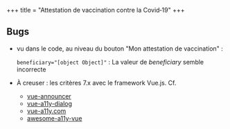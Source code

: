 +++
title = "Attestation de vaccination contre la Covid‑19"
+++

## Bugs

- vu dans le code, au niveau du bouton "Mon attestation de vaccination" :

  `beneficiary="[object Object]"` : La valeur de _beneficiary_ semble incorrecte

- À creuser : les critères 7.x avec le framework Vue.js. Cf.
  - [vue-announcer](https://github.com/vue-a11y/vue-announcer)
  - [vue-a11y-dialog](https://github.com/morkro/vue-a11y-dialog)
  - [vue-a11y.com](https://vue-a11y.com/)
  - [awesome-a11y-vue](https://github.com/vue-a11y/awesome-a11y-vue)
